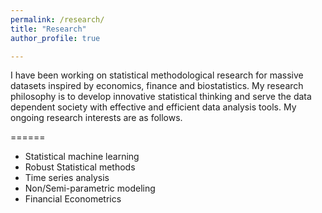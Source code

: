 ```yaml
---
permalink: /research/
title: "Research"
author_profile: true

---
```

I have been working on statistical methodological research for massive datasets inspired by economics, finance and biostatistics. My research philosophy is to develop innovative statistical thinking and serve the data dependent society with effective and efficient data analysis tools.  My ongoing research interests are as follows.

======

* Statistical machine learning      
* Robust Statistical methods        
* Time series analysis      
* Non/Semi-parametric modeling         
* Financial Econometrics      
